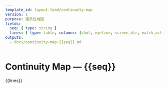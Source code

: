 ```yaml
---
template_id: layout-lead/continuity-map
version: 1
purpose: 连贯性地图
fields:
  seq: { type: string }
  lines: { type: table, columns: [shot, eyeline, screen_dir, match_action, prop_state, notes] }
outputs:
  - docs/continuity-map-{{seq}}.md
---
```


# Continuity Map — {{seq}}

{{lines}}
